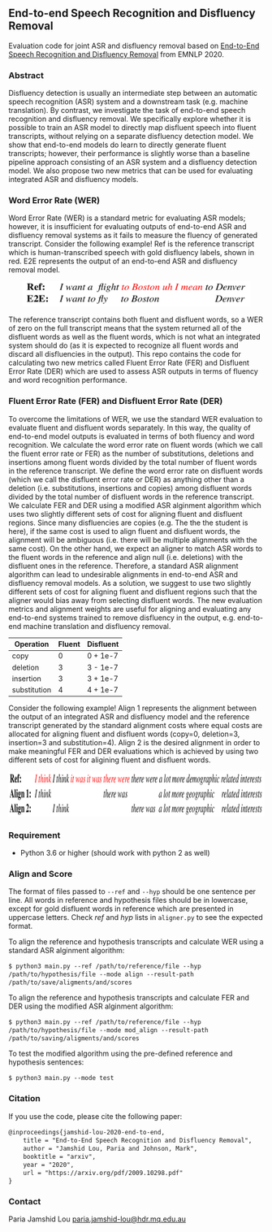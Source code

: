 ## End-to-end Speech Recognition and Disfluency Removal

Evaluation code for joint ASR and disfluency removal based on [End-to-End Speech Recognition and Disfluency Removal](https://arxiv.org/pdf/2009.10298.pdf) from EMNLP 2020.

### Abstract

Disfluency detection is usually an intermediate step between an automatic speech recognition (ASR) system and a downstream task (e.g. machine translation). By contrast, we investigate the task of end-to-end speech recognition and disfluency removal. We specifically explore whether it is possible to train an ASR model to directly map disfluent speech into fluent transcripts, without relying on a separate disfluency detection model. We show that end-to-end models do learn to directly generate fluent transcripts; however, their performance is slightly worse than a baseline pipeline approach consisting of an ASR system and a disfluency detection model. We also propose two new metrics that can be used for evaluating integrated ASR and disfluency models. 

### Word Error Rate (WER)

Word Error Rate (WER) is a standard metric for evaluating ASR models; however, it is insufficient for evaluating outputs of end-to-end ASR and disfluency removal systems as it fails to measure the fluency of generated transcript. Consider the following example! Ref is the reference transcript which is human-transcribed speech with gold disfluency labels, shown in red. E2E represents the output of an end-to-end ASR and disfluency removal model. 
 
 <p align="center">
  <img src="img/wer.png" width=450 height=50>
</p> 

The reference transcript contains both fluent and disfluent words, so a WER of zero on the full transcript means that the system returned all of the disfluent words as well as the fluent words, which is not what an integrated system should do (as it is expected to recognize all fluent words and discard all disfluencies in the output). This repo contains the code for calculating two new metrics called Fluent Error Rate (FER) and Disfluent Error Rate (DER) which are used to assess ASR outputs in terms of fluency and word recognition performance. 

### Fluent Error Rate (FER) and Disfluent Error Rate (DER) 

To overcome the limitations of WER, we use the standard WER evaluation to evaluate fluent and disfluent words separately. In this way, the quality of end-to-end model outputs is evaluated in terms of both fluency and word recognition. We calculate the word error rate on fluent words (which we call the fluent error rate or FER) as the number of substitutions, deletions and insertions among fluent words divided by the total number of fluent words in the reference transcript. We define the word error rate on disfluent words (which we call the disfluent error rate or DER) as anything other than a deletion (i.e. substitutions, insertions and copies) among disfluent words divided by the total number of disfluent words in the reference transcript. We calculate FER and DER using a modified ASR alginment algorithm which uses two slightly different sets of cost for aligning fluent and disfluent regions. Since many disfluencies are copies (e.g. The the the student is here), if the same cost is used to align fluent and disfluent words, the alignment will be ambiguous (i.e. there will be multiple alignments with the same cost). On the other hand, we expect an aligner to match ASR words to the fluent words in the reference and align null (i.e. deletions) with the disfluent ones in the reference. Therefore, a standard ASR alignment algorithm can lead to undesirable alignments in end-to-end ASR and disfluency removal models. As a solution, we suggest to use two slightly different sets of cost for aligning fluent and disfluent regions such that the aligner would bias away from selecting disfluent words. The new evaluation metrics and alignment weights are useful for aligning and evaluating any end-to-end systems trained to remove disfluency in the output, e.g. end-to-end machine translation and disfluency removal.
 
 Operation | Fluent | Disfluent
 --- | --- | ---
 copy | 0 | 0 + 1e-7
 deletion | 3 | 3 - 1e-7
 insertion | 3 | 3 + 1e-7
 substitution | 4 | 4 + 1e-7   

Consider the following example! Align 1 represents the alignment between the output of an integrated ASR and disfluency model and the reference transcript generated by the standard alignment costs where equal costs are allocated for aligning fluent and disfluent words (copy=0, deletion=3, insertion=3 and substitution=4). Align 2 is the desired alignment in order to make meaningful FER and DER evaluations which is achieved by using two different sets of cost for aligining fluent and disfluent words.
 
 <p align="center">
  <img src="img/align.png" width=700 height=90>
</p>

### Requirement 

- Python 3.6 or higher (should work with python 2 as well)

### Align and Score

The format of files passed to `--ref` and `--hyp` should be one sentence per line. All words in reference and hypothesis files should be in lowercase, except for gold disfluent words in reference which are presented in uppercase letters. Check *ref* and *hyp* lists in `aligner.py` to see the expected format.

To align the reference and hypothesis transcripts and calculate WER using a standard ASR alginment algorithm:
```
$ python3 main.py --ref /path/to/reference/file --hyp /path/to/hypothesis/file --mode align --result-path /path/to/save/aligments/and/scores
```
To align the reference and hypothesis transcripts and calculate FER and DER using the modified ASR alginment algorithm:
```
$ python3 main.py --ref /path/to/reference/file --hyp /path/to/hypothesis/file --mode mod_align --result-path /path/to/saving/aligments/and/scores
```

To test the modified algorithm using the pre-defined reference and hypothesis sentences:

```
$ python3 main.py --mode test
```

### Citation

If you use the code, please cite the following paper:
```
@inproceedings{jamshid-lou-2020-end-to-end,
    title = "End-to-End Speech Recognition and Disfluency Removal",
    author = "Jamshid Lou, Paria and Johnson, Mark",
    booktitle = "arxiv",
    year = "2020",
    url = "https://arxiv.org/pdf/2009.10298.pdf"
}
```

### Contact

Paria Jamshid Lou <paria.jamshid-lou@hdr.mq.edu.au>
